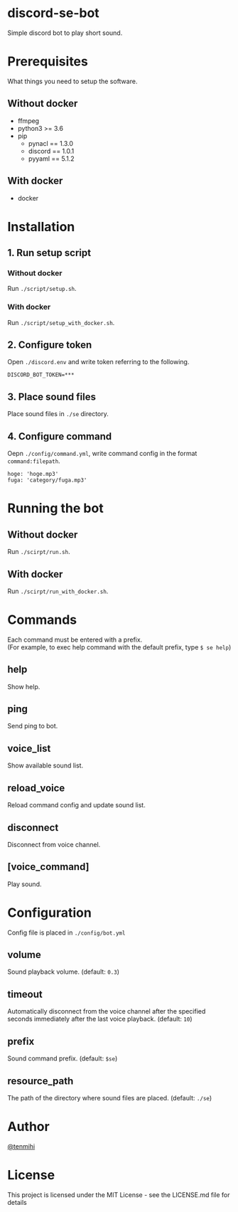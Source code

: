 # discord-se-bot

Simple discord bot to play short sound.

# Prerequisites

What things you need to setup the software.

## Without docker

- ffmpeg
- python3 >= 3.6
- pip
    - pynacl == 1.3.0
    - discord == 1.0.1
    - pyyaml == 5.1.2

## With docker

- docker

# Installation

## 1. Run setup script

### Without docker
Run `./script/setup.sh`.

### With docker
Run `./script/setup_with_docker.sh`.

## 2. Configure token

Open `./discord.env` and write token referring to the following.

```
DISCORD_BOT_TOKEN=***
```

## 3. Place sound files

Place sound files in `./se` directory.

## 4. Configure command

Oepn `./config/command.yml`,  write command config in the format `command:filepath`.

```
hoge: 'hoge.mp3'
fuga: 'category/fuga.mp3'
```

# Running the bot

## Without docker

Run `./scirpt/run.sh`.

## With docker

Run `./scirpt/run_with_docker.sh`.

# Commands

Each command must be entered with a prefix.  
(For example, to exec help command with the default prefix, type `$ se help`)

## help
Show help.

## ping
Send ping to bot.

## voice_list
Show available sound list.

## reload_voice
Reload command config and update sound list.

## disconnect
Disconnect from voice channel.

## [voice_command]
Play sound.

# Configuration
Config file is placed in `./config/bot.yml`

## volume
Sound playback volume. (default: `0.3`)

## timeout
Automatically disconnect from the voice channel after the specified seconds immediately after the last voice playback. (default: `10`)

## prefix
Sound command prefix. (default: `$se`)

## resource_path
The path of the directory where sound files are placed. (default: `./se`)

# Author

[@tenmihi](https://twitter.com/tenmihi)

# License
This project is licensed under the MIT License - see the LICENSE.md file for details